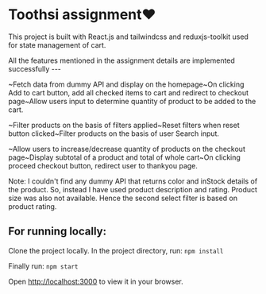 # Toothsi assignment❤️

This project is built with React.js and tailwindcss and reduxjs-toolkit used for state management of cart.

All the features mentioned in the assignment details are implemented successfully ---

~Fetch data from dummy API and display on the homepage~On clicking Add to cart button, add all checked items to cart and redirect to checkout page~Allow users input to determine quantity of product to be added to the cart.

~Filter products on the basis of filters applied~Reset filters when reset button clicked~Filter products on the basis of user Search input.

~Allow users to increase/decrease quantity of products on the checkout page~Display subtotal of a product and total of whole cart~On clicking proceed checkout button, redirect user to thankyou page.

Note: I couldn't find any dummy API that returns color and inStock details of the product.
So, instead I have used product description and rating.
Product size was also not available. Hence the second select filter is based on product rating.


## For running locally:

Clone the project locally.
In the project directory, run: `npm install`

Finally run: `npm start`

Open [http://localhost:3000](http://localhost:3000) to view it in your browser.



